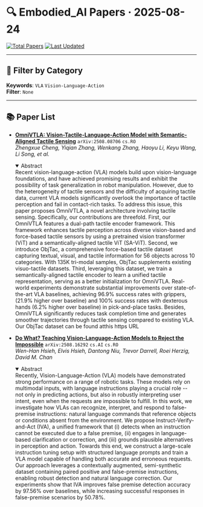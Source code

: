 # 🔍 Embodied_AI Papers · 2025-08-24

[![Total Papers](https://img.shields.io/badge/Papers-2-2688EB)]()
[![Last Updated](https://img.shields.io/badge/dynamic/json?url=https://api.github.com/repos/tavish9/awesome-daily-AI-arxiv/commits/main&query=%24.commit.author.date&label=updated&color=orange)]()

---

## 📌 Filter by Category
**Keywords**: `VLA` `Vision-Language-Action`  
**Filter**: `None`

---

## 📚 Paper List

- **[OmniVTLA: Vision-Tactile-Language-Action Model with Semantic-Aligned Tactile Sensing](https://arxiv.org/abs/2508.08706)**  `arXiv:2508.08706`  `cs.RO`  
  _Zhengxue Cheng, Yiqian Zhang, Wenkang Zhang, Haoyu Li, Keyu Wang, Li Song, et al._
  <details open><summary>Abstract</summary>
  Recent vision-language-action (VLA) models build upon vision-language foundations, and have achieved promising results and exhibit the possibility of task generalization in robot manipulation. However, due to the heterogeneity of tactile sensors and the difficulty of acquiring tactile data, current VLA models significantly overlook the importance of tactile perception and fail in contact-rich tasks. To address this issue, this paper proposes OmniVTLA, a novel architecture involving tactile sensing. Specifically, our contributions are threefold. First, our OmniVTLA features a dual-path tactile encoder framework. This framework enhances tactile perception across diverse vision-based and force-based tactile sensors by using a pretrained vision transformer (ViT) and a semantically-aligned tactile ViT (SA-ViT). Second, we introduce ObjTac, a comprehensive force-based tactile dataset capturing textual, visual, and tactile information for 56 objects across 10 categories. With 135K tri-modal samples, ObjTac supplements existing visuo-tactile datasets. Third, leveraging this dataset, we train a semantically-aligned tactile encoder to learn a unified tactile representation, serving as a better initialization for OmniVTLA. Real-world experiments demonstrate substantial improvements over state-of-the-art VLA baselines, achieving 96.9% success rates with grippers, (21.9% higher over baseline) and 100% success rates with dexterous hands (6.2% higher over baseline) in pick-and-place tasks. Besides, OmniVTLA significantly reduces task completion time and generates smoother trajectories through tactile sensing compared to existing VLA. Our ObjTac dataset can be found atthis https URL
  </details>

- **[Do What? Teaching Vision-Language-Action Models to Reject the Impossible](https://arxiv.org/abs/2508.16292)**  `arXiv:2508.16292`  `cs.AI` `cs.RO`  
  _Wen-Han Hsieh, Elvis Hsieh, Dantong Niu, Trevor Darrell, Roei Herzig, David M. Chan_
  <details open><summary>Abstract</summary>
  Recently, Vision-Language-Action (VLA) models have demonstrated strong performance on a range of robotic tasks. These models rely on multimodal inputs, with language instructions playing a crucial role -- not only in predicting actions, but also in robustly interpreting user intent, even when the requests are impossible to fulfill. In this work, we investigate how VLAs can recognize, interpret, and respond to false-premise instructions: natural language commands that reference objects or conditions absent from the environment. We propose Instruct-Verify-and-Act (IVA), a unified framework that (i) detects when an instruction cannot be executed due to a false premise, (ii) engages in language-based clarification or correction, and (iii) grounds plausible alternatives in perception and action. Towards this end, we construct a large-scale instruction tuning setup with structured language prompts and train a VLA model capable of handling both accurate and erroneous requests. Our approach leverages a contextually augmented, semi-synthetic dataset containing paired positive and false-premise instructions, enabling robust detection and natural language correction. Our experiments show that IVA improves false premise detection accuracy by 97.56% over baselines, while increasing successful responses in false-premise scenarios by 50.78%.
  </details>
